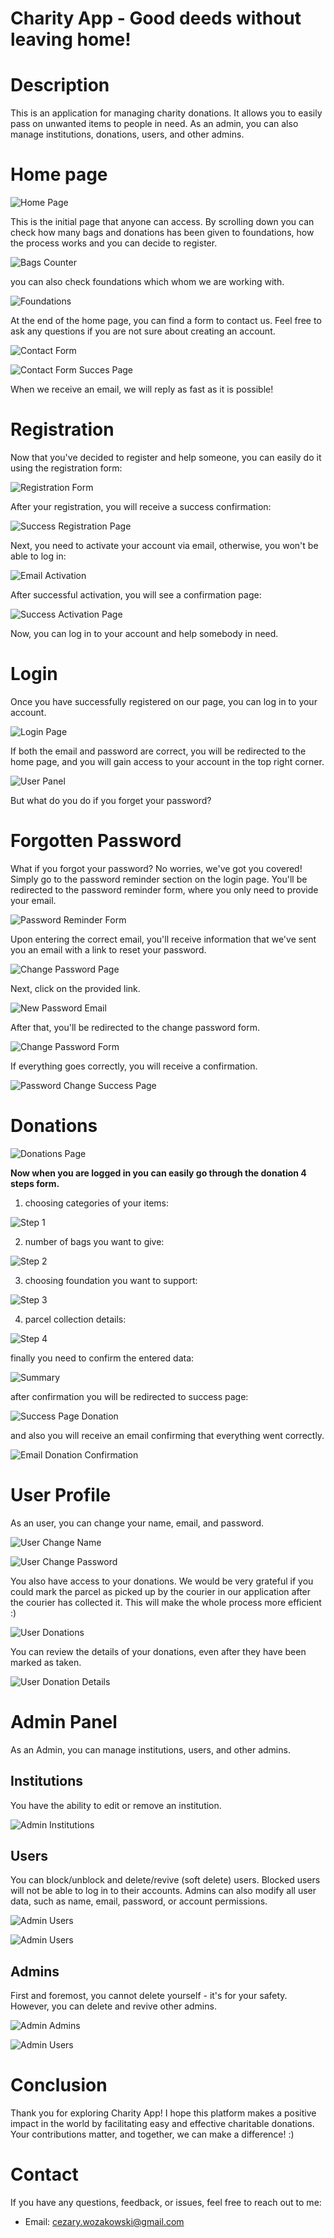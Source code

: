 # Charity App - Good deeds without leaving home!

# Description
This is an application for managing charity donations. It allows you to easily pass on unwanted items to people in need. As an admin, you can also manage institutions, donations, users, and other admins.

# Home page

![Home Page](images/home_page.png)

This is the initial page that anyone can access.
By scrolling down you can check how many bags and donations has been given to foundations, how the process works and you can decide to register.

![Bags Counter](images/counter.png)

you can also check foundations which whom we are working with.

![Foundations](images/fundations.png)

At the end of the home page, you can find a form to contact us. Feel free to ask any questions if you are not sure about creating an account.

![Contact Form](images/form_contact.png)

![Contact Form Succes Page](images/page_contact_success.png)

When we receive an email, we will reply as fast as it is possible!

# Registration

Now that you've decided to register and help someone, you can easily do it using the registration form:

![Registration Form](images/form_registration.png)

After your registration, you will receive a success confirmation:

![Success Registration Page](images/page_activation_info.png)

Next, you need to activate your account via email, otherwise, you won't be able to log in:

![Email Activation](images/email_activation.png)

After successful activation, you will see a confirmation page:

![Success Activation Page](images/page_success_activation.png)

Now, you can log in to your account and help somebody in need.

# Login

Once you have successfully registered on our page, you can log in to your account.

![Login Page](images/form_login.png)

If both the email and password are correct, you will be redirected to the home page, and you will gain access to your account in the top right corner.

![User Panel](images/panel_user.png)

But what do you do if you forget your password?

# Forgotten Password

What if you forgot your password? No worries, we've got you covered!
Simply go to the password reminder section on the login page. You'll be redirected to the password reminder form, where you only need to provide your email.

![Password Reminder Form](images/form_remind_password.png)

Upon entering the correct email, you'll receive information that we've sent you an email with a link to reset your password.

![Change Password Page](images/page_change_password.png)

Next, click on the provided link.

![New Password Email](images/email_new_password.png)

After that, you'll be redirected to the change password form.

![Change Password Form](images/form_new_password.png)

If everything goes correctly, you will receive a confirmation.

![Password Change Success Page](images/page_password_change_success.png)

# Donations

![Donations Page](images/donations_home.png)

__Now when you are logged in you can easily go through the donation 4 steps form.__

1. choosing categories of your items:

![Step 1](images/step_1.png)

2. number of bags you want to give:

![Step 2](images/step_2.png)

3. choosing foundation you want to support:

![Step 3](images/step_3.png)

4. parcel collection details:

![Step 4](images/step_4.png)

finally you need to confirm the entered data:

![Summary](images/step_confirmation.png)

after confirmation you will be redirected to success page:

![Success Page Donation](images/page_success_donation.png)

and also you will receive an email confirming that everything went correctly.

![Email Donation Confirmation](images/email_donation_conformation.png)

# User Profile

As an user, you can change your name, email, and password.

![User Change Name](images/user_change_name.png)

![User Change Password](images/user_change_password.png)

You also have access to your donations. 
We would be very grateful if you could mark the parcel as picked up by the courier in our application after the courier has collected it.
This will make the whole process more efficient :)

![User Donations](images/user_donations.png)

You can review the details of your donations, even after they have been marked as taken.

![User Donation Details](images/user_donation_details.png)

# Admin Panel

As an Admin, you can manage institutions, users, and other admins.

## Institutions
You have the ability to edit or remove an institution.

![Admin Institutions](images/admin_institutions.png)

## Users
You can block/unblock and delete/revive (soft delete) users. Blocked users will not be able to log in to their accounts. Admins can also modify all user data, such as name, email, password, or account permissions.

![Admin Users](images/admin_users.png)

![Admin Users](images/edit_user.png)

## Admins
First and foremost, you cannot delete yourself - it's for your safety. However, you can delete and revive other admins.

![Admin Admins](images/admin_admins.png)

![Admin Users](images/edit_admin.png)

# Conclusion

Thank you for exploring Charity App! I hope this platform makes a positive impact in the world by facilitating easy and effective charitable donations. Your contributions matter, and together, we can make a difference! :)

# Contact

If you have any questions, feedback, or issues, feel free to reach out to me:

- Email: cezary.wozakowski@gmail.com

